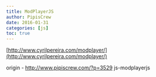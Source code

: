 ```yaml
---
title: ModPlayerJS
author: PipisCrew
date: 2016-01-31
categories: [js]
toc: true
---
```


[http://www.cyrilpereira.com/modplayer/](http://www.cyrilpereira.com/modplayer/)

origin - http://www.pipiscrew.com/?p=3529 js-modplayerjs
